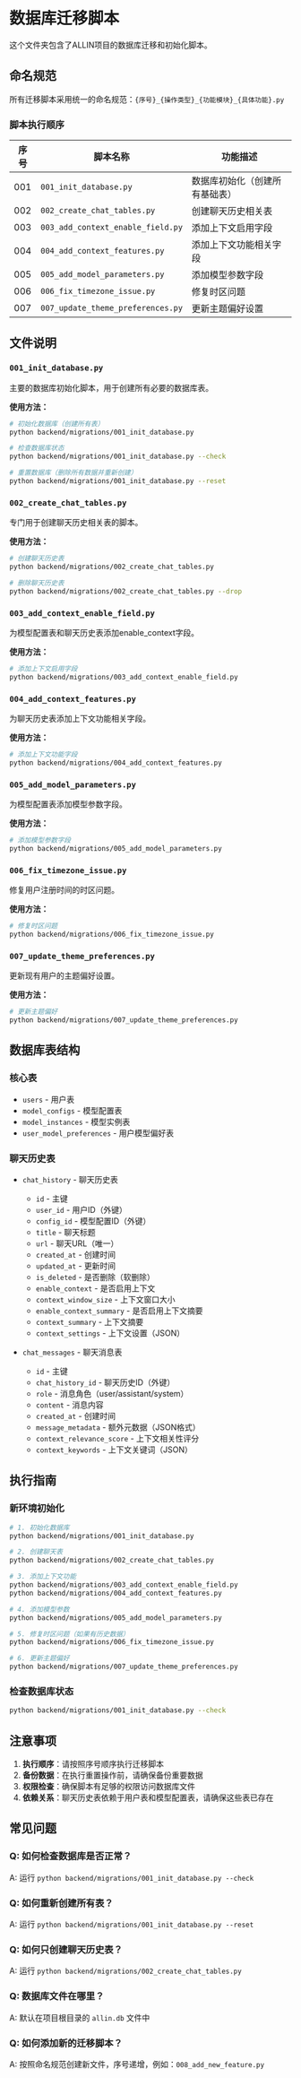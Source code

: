 # 数据库迁移脚本

这个文件夹包含了ALLIN项目的数据库迁移和初始化脚本。

## 命名规范

所有迁移脚本采用统一的命名规范：`{序号}_{操作类型}_{功能模块}_{具体功能}.py`

### 脚本执行顺序

| 序号 | 脚本名称 | 功能描述 |
|------|---------|---------|
| 001 | `001_init_database.py` | 数据库初始化（创建所有基础表） |
| 002 | `002_create_chat_tables.py` | 创建聊天历史相关表 |
| 003 | `003_add_context_enable_field.py` | 添加上下文启用字段 |
| 004 | `004_add_context_features.py` | 添加上下文功能相关字段 |
| 005 | `005_add_model_parameters.py` | 添加模型参数字段 |
| 006 | `006_fix_timezone_issue.py` | 修复时区问题 |
| 007 | `007_update_theme_preferences.py` | 更新主题偏好设置 |

## 文件说明

### `001_init_database.py`
主要的数据库初始化脚本，用于创建所有必要的数据库表。

**使用方法：**
```bash
# 初始化数据库（创建所有表）
python backend/migrations/001_init_database.py

# 检查数据库状态
python backend/migrations/001_init_database.py --check

# 重置数据库（删除所有数据并重新创建）
python backend/migrations/001_init_database.py --reset
```

### `002_create_chat_tables.py`
专门用于创建聊天历史相关表的脚本。

**使用方法：**
```bash
# 创建聊天历史表
python backend/migrations/002_create_chat_tables.py

# 删除聊天历史表
python backend/migrations/002_create_chat_tables.py --drop
```

### `003_add_context_enable_field.py`
为模型配置表和聊天历史表添加enable_context字段。

**使用方法：**
```bash
# 添加上下文启用字段
python backend/migrations/003_add_context_enable_field.py
```

### `004_add_context_features.py`
为聊天历史表添加上下文功能相关字段。

**使用方法：**
```bash
# 添加上下文功能字段
python backend/migrations/004_add_context_features.py
```

### `005_add_model_parameters.py`
为模型配置表添加模型参数字段。

**使用方法：**
```bash
# 添加模型参数字段
python backend/migrations/005_add_model_parameters.py
```

### `006_fix_timezone_issue.py`
修复用户注册时间的时区问题。

**使用方法：**
```bash
# 修复时区问题
python backend/migrations/006_fix_timezone_issue.py
```

### `007_update_theme_preferences.py`
更新现有用户的主题偏好设置。

**使用方法：**
```bash
# 更新主题偏好
python backend/migrations/007_update_theme_preferences.py
```

## 数据库表结构

### 核心表
- `users` - 用户表
- `model_configs` - 模型配置表
- `model_instances` - 模型实例表
- `user_model_preferences` - 用户模型偏好表

### 聊天历史表
- `chat_history` - 聊天历史表
  - `id` - 主键
  - `user_id` - 用户ID（外键）
  - `config_id` - 模型配置ID（外键）
  - `title` - 聊天标题
  - `url` - 聊天URL（唯一）
  - `created_at` - 创建时间
  - `updated_at` - 更新时间
  - `is_deleted` - 是否删除（软删除）
  - `enable_context` - 是否启用上下文
  - `context_window_size` - 上下文窗口大小
  - `enable_context_summary` - 是否启用上下文摘要
  - `context_summary` - 上下文摘要
  - `context_settings` - 上下文设置（JSON）

- `chat_messages` - 聊天消息表
  - `id` - 主键
  - `chat_history_id` - 聊天历史ID（外键）
  - `role` - 消息角色（user/assistant/system）
  - `content` - 消息内容
  - `created_at` - 创建时间
  - `message_metadata` - 额外元数据（JSON格式）
  - `context_relevance_score` - 上下文相关性评分
  - `context_keywords` - 上下文关键词（JSON）

## 执行指南

### 新环境初始化
```bash
# 1. 初始化数据库
python backend/migrations/001_init_database.py

# 2. 创建聊天表
python backend/migrations/002_create_chat_tables.py

# 3. 添加上下文功能
python backend/migrations/003_add_context_enable_field.py
python backend/migrations/004_add_context_features.py

# 4. 添加模型参数
python backend/migrations/005_add_model_parameters.py

# 5. 修复时区问题（如果有历史数据）
python backend/migrations/006_fix_timezone_issue.py

# 6. 更新主题偏好
python backend/migrations/007_update_theme_preferences.py
```

### 检查数据库状态
```bash
python backend/migrations/001_init_database.py --check
```

## 注意事项

1. **执行顺序**：请按照序号顺序执行迁移脚本
2. **备份数据**：在执行重置操作前，请确保备份重要数据
3. **权限检查**：确保脚本有足够的权限访问数据库文件
4. **依赖关系**：聊天历史表依赖于用户表和模型配置表，请确保这些表已存在

## 常见问题

### Q: 如何检查数据库是否正常？
A: 运行 `python backend/migrations/001_init_database.py --check`

### Q: 如何重新创建所有表？
A: 运行 `python backend/migrations/001_init_database.py --reset`

### Q: 如何只创建聊天历史表？
A: 运行 `python backend/migrations/002_create_chat_tables.py`

### Q: 数据库文件在哪里？
A: 默认在项目根目录的 `allin.db` 文件中

### Q: 如何添加新的迁移脚本？
A: 按照命名规范创建新文件，序号递增，例如：`008_add_new_feature.py` 